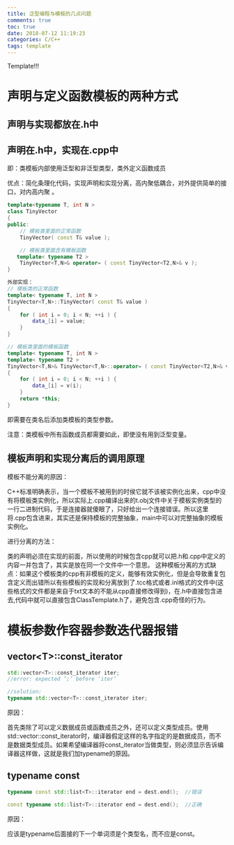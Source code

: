 ```yaml
---
title: 泛型编程与模板的几点问题
comments: true
toc: true
date: 2018-07-12 11:19:23
categories: C/C++
tags: template
---
```


Template!!!

<!--more-->

# 声明与定义函数模板的两种方式

## 声明与实现都放在.h中

## 声明在.h中，实现在.cpp中

即：类模板内部使用泛型和非泛型类型，类外定义函数成员

优点：简化条理化代码，实现声明和实现分离，高内聚低耦合，对外提供简单的接口，对内高内聚 。

``` c++
template<typename T, int N >
class TinyVector
{
public:
    // 模板类里面的正常函数
    TinyVector( const T& value );

    // 模板类里面含有模板函数 
   template< typename T2 >
    TinyVector<T,N>& operator= ( const TinyVector<T2,N>& v );
}

外部实现：
// 模板类的正常函数
template< typename T, int N >
TinyVector<T,N>::TinyVector( const T& value )
{
    for ( int i = 0; i < N; ++i ) {
        data_[i] = value;
    }
}

// 模板类里面的模板函数
template< typename T, int N >
template< typename T2 >
TinyVector<T,N>& TinyVector<T,N>::operator= ( const TinyVector<T2,N>& v )
{
    for ( int i = 0; i < N; ++i ) {
        data_[i] = v(i);
    }
    return *this;
}

```

即需要在类名后添加类模板的类型参数。

注意：类模板中所有函数成员都需要如此，即使没有用到泛型变量。

## 模板声明和实现分离后的调用原理

模板不能分离的原因：

C++标准明确表示，当一个模板不被用到的时侯它就不该被实例化出来，cpp中没有将模板类实例化，所以实际上.cpp编译出来的t.obj文件中关于模板实例类型的一行二进制代码，于是连接器就傻眼了，只好给出一个连接错误。所以这里将.cpp包含进来，其实还是保持模板的完整抽象，main中可以对完整抽象的模板实例化。

进行分离的方法：

类的声明必须在实现的前面，所以使用的时候包含cpp就可以把.h和.cpp中定义的内容一并包含了，其实是放在同一个文件中一个意思。
这种模板分离的方式缺点：如果这个模板类的cpp有非模板的定义，能够有效实例化，但是会导致重复包含定义而出错所以有些模板的实现和分离放到了.tcc格式或者.inl格式的文件中(这些格式的文件都是来自于txt文本的不能从cpp直接修改得到)，在.h中直接包含进去,代码中就可以直接包含ClassTemplate.h了，避免包含.cpp奇怪的行为。

# 模板参数作容器参数迭代器报错

## vector<T\>::const_iterator

``` c++
std::vector<T>::const_iterator iter;
//error: expected ‘;’ before ‘iter’

//solution:
typename std::vector<T>::const_iterator iter;
```

原因：

 首先类除了可以定义数据成员或函数成员之外，还可以定义类型成员。使用std::vector<T>::const_iterator时，编译器假定这样的名字指定的是数据成员，而不是数据类型成员。如果希望编译器将const_iterator当做类型，则必须显示告诉编译器这样做，这就是我们加typename的原因。

## typename const

``` c++
typename const std::list<T>::iterator end = dest.end();  //错误

const typename std::list<T>::iterator end = dest.end();  //正确
```

原因：

应该是typename后面接的下一个单词须是个类型名，而不应是const。